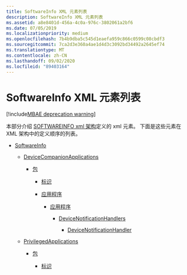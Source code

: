 ```yaml
---
title: SoftwareInfo XML 元素列表
description: SoftwareInfo XML 元素列表
ms.assetid: a8e8401d-456a-4c0a-976c-3802061a2bf6
ms.date: 07/05/2019
ms.localizationpriority: medium
ms.openlocfilehash: 7b4b9dba5c545d1eaefa959c866c0599c08cbdf3
ms.sourcegitcommit: 7ca2d3e360a4ae1d4d3c3092bd34492a2645ef74
ms.translationtype: MT
ms.contentlocale: zh-CN
ms.lasthandoff: 09/02/2020
ms.locfileid: "89403164"
---
```

# <a name="softwareinfo-xml-elements-list"></a>SoftwareInfo XML 元素列表

[!include[MBAE deprecation warning](../includes/mbae-deprecation-warning.md)]

本部分介绍 [SOFTWAREINFO xml 架构](softwareinfo-xml-schema.md)定义的 xml 元素。 下面是这些元素在 XML 架构中的定义顺序的列表。

-   [SoftwareInfo](softwareinfo.md)

    -   [DeviceCompanionApplications](devicecompanionapplications.md)

        -   [包](package.md)

            -   [标识](identity.md)

            -   [应用程序](applications.md)

                -   [应用程序](application-softwareinfo-schema.md)

                    -   [DeviceNotificationHandlers](devicenotificationhandlers.md)

                        -   [DeviceNotificationHandler](devicenotificationhandler.md)

    -   [PrivilegedApplications](privilegedapplications.md)

        -   [包](package-privapps.md)

            -   [标识](identity-privapps.md)

 

 





